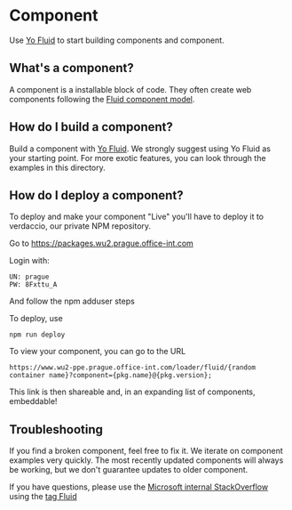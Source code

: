 # Component

Use [Yo Fluid](../../tools/generator-fluid/README.md) to start building components and component.

## What's a component?
A component is a installable block of code. They often create web components following the [Fluid component model](../../docs/architecture/components/web-component-model.md).

## How do I build a component?
Build a component with [Yo Fluid](../../tools/generator-fluid/README.md). We strongly suggest using Yo Fluid as your starting point. For more exotic features, you can look through the examples in this directory.

## How do I deploy a component?

To deploy and make your component "Live" you'll have to deploy it to verdaccio, our private NPM repository.

Go to https://packages.wu2.prague.office-int.com

Login with:

    UN: prague
    PW: 8Fxttu_A

And follow the npm adduser steps

To deploy, use

    npm run deploy


To view your component, you can go to the URL

    https://www.wu2-ppe.prague.office-int.com/loader/fluid/{random container name}?component={pkg.name}@{pkg.version};

This link is then shareable and, in an expanding list of components, embeddable!


## Troubleshooting
If you find a broken component, feel free to fix it. We iterate on component examples very quickly. The most recently updated components will always be working, but we don't guarantee updates to older component.

If you have questions, please use the [Microsoft internal StackOverflow](https://stackoverflow.microsoft.com/) using the [tag Fluid](https://stackoverflow.microsoft.com/questions/tagged/fluid)
